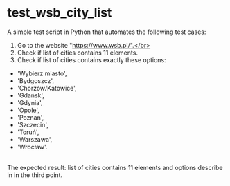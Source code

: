# test_wsb_city_list
A simple test script in Python that automates the following test cases:</br>

1. Go to the website "https://www.wsb.pl/".</br>
2. Check if list of cities contains 11 elements.</br>
3. Check if list of cities contains exactly these options:</br>
<ul>
<li>'Wybierz miasto',</li> 
<li>'Bydgoszcz',</li>
<li>'Chorzów/Katowice',</li>
<li>'Gdańsk',</li>
<li>'Gdynia',</li>
<li>'Opole',</li>
<li>'Poznań',</li>
<li>'Szczecin',</li>
<li>'Toruń',</li>
<li>'Warszawa',</li>
<li>'Wrocław'.</li>
</ul>
<br>
The expected result: list of cities contains 11 elements and options describe in in the third point.
